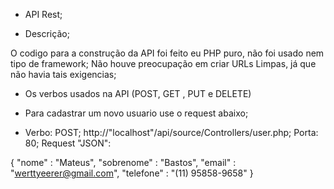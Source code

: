 - API Rest;

- Descrição;

O codigo para a construção da API foi feito eu PHP puro, não foi usado nem tipo de framework;
Não houve preocupação em criar URLs Limpas, já que não havia tais exigencias;

- Os verbos usados na API (POST, GET , PUT e DELETE)

- Para cadastrar um novo usuario use o request abaixo;
- Verbo: POST;
http://"localhost"/api/source/Controllers/user.php;
Porta: 80;
Request "JSON": 

{
	"nome" : "Mateus",
	"sobrenome" : "Bastos",
	"email" : "werttyeerer@gmail.com",
	"telefone" : "(11) 95858-9658"
}
